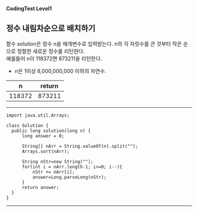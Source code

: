 **CodingTest Level1**

## 정수 내림차순으로 배치하기

함수 solution은 정수 n을 매개변수로 입력받는다. n의 각 자릿수를 큰 것부터 작은 순으로 정렬한 새로운 정수를 리턴한다.<br>
예를들어 n이 118372면 873211을 리턴한다.

- n은 1이상 8,000,000,000 이하의 자연수.

|n|return|
|--|--|
|118372|873211|

---

    import java.util.Arrays;

    class Solution {
      public long solution(long n) {
          long answer = 0;

          String[] nArr = String.valueOf(n).split(""); 
          Arrays.sort(nArr);

          String nStr=new String("");
          for(int i = nArr.length-1; i>=0; i--){
              nStr += nArr[i];
              answer=Long.parseLong(nStr);
          }
          return answer;
      }
    }

---
